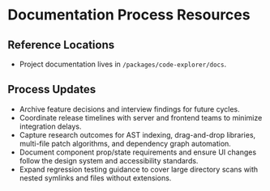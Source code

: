 # Documentation Process Resources

## Reference Locations
- Project documentation lives in `/packages/code-explorer/docs`.

## Process Updates
- Archive feature decisions and interview findings for future cycles.
- Coordinate release timelines with server and frontend teams to minimize integration delays.
- Capture research outcomes for AST indexing, drag-and-drop libraries, multi-file patch algorithms, and dependency graph automation.
- Document component prop/state requirements and ensure UI changes follow the design system and accessibility standards.
- Expand regression testing guidance to cover large directory scans with nested symlinks and files without extensions.

